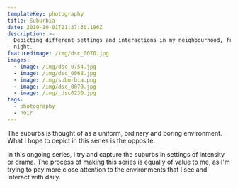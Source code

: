 ```yaml
---
templateKey: photography
title: Suburbia
date: 2019-10-01T21:37:30.196Z
description: >-
  Depicting different settings and interactions in my neighbourhood, from day to
  night. 
featuredimage: /img/dsc_0070.jpg
images:
  - image: /img/dsc_0754.jpg
  - image: /img/dsc_0068.jpg
  - image: /img/suburbia.png
  - image: /img/dsc_0070.jpg
  - image: /img/_dsc0230.jpg
tags:
  - photography
  - noir
---
```

The suburbs is thought of as a uniform, ordinary and boring environment. What I hope to depict in this series is the opposite.  

In this ongoing series, I try and capture the suburbs in settings of intensity or drama. The process of making this series is equally of value to me, as I'm trying to pay more close attention to the environments that I see and interact with daily.
